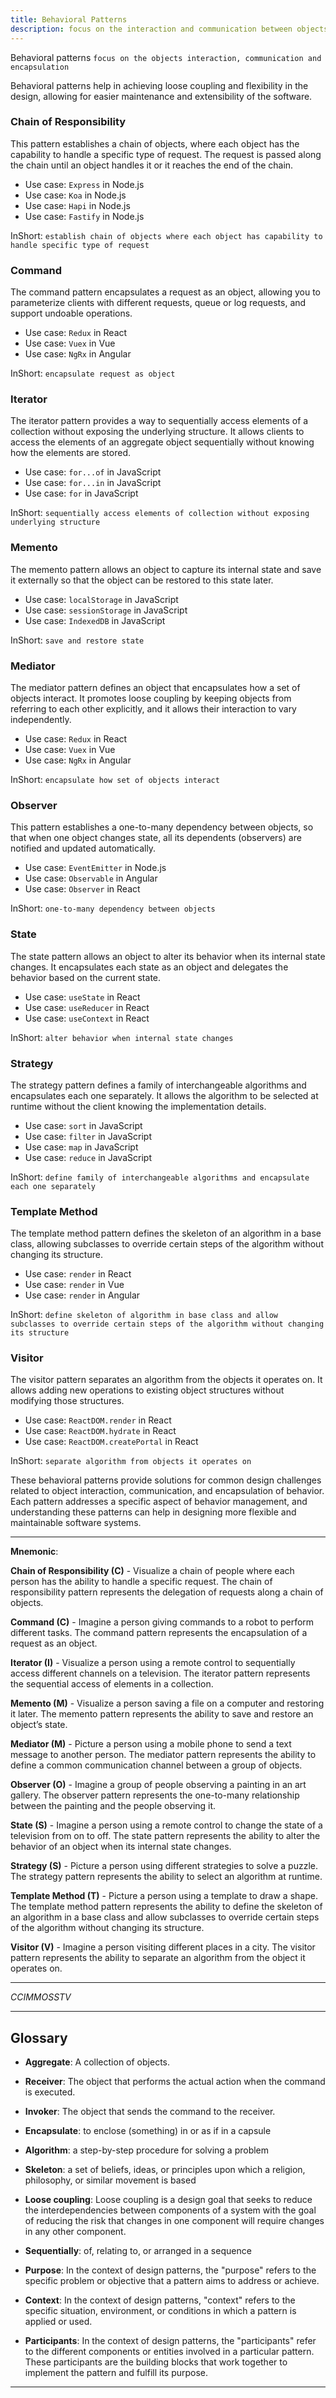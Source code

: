```yaml
---
title: Behavioral Patterns
description: focus on the interaction and communication between objects
---
```


Behavioral patterns `focus on the objects interaction, communication and encapsulation`

Behavioral patterns help in achieving loose coupling and flexibility in the design, allowing for easier maintenance and extensibility of the software.


### Chain of Responsibility

This pattern establishes a chain of objects, where each object has the capability to handle a specific type of request. The request is passed along the chain until an object handles it or it reaches the end of the chain.

- Use case: `Express` in Node.js
- Use case: `Koa` in Node.js
- Use case: `Hapi` in Node.js
- Use case: `Fastify` in Node.js

InShort: `establish chain of objects where each object has capability to handle specific type of request`


<!-- Code: [chain_of_responsibility.js](chain_of_responsibility/chain_of_responsibility.js), [chain_of_responsibility.swift](chain_of_responsibility/chain_of_responsibility.swift) -->

### Command

The command pattern encapsulates a request as an object, allowing you to parameterize clients with different requests, queue or log requests, and support undoable operations.

- Use case: `Redux` in React
- Use case: `Vuex` in Vue
- Use case: `NgRx` in Angular

InShort: `encapsulate request as object`


<!-- Code: [command.js](command/command.js), [command.swift](command/command.swift) -->

### Iterator

The iterator pattern provides a way to sequentially access elements of a collection without exposing the underlying structure. It allows clients to access the elements of an aggregate object sequentially without knowing how the elements are stored.

- Use case: `for...of` in JavaScript
- Use case: `for...in` in JavaScript
- Use case: `for` in JavaScript

InShort: `sequentially access elements of collection without exposing underlying structure`

<!-- Details: [Purpose, Context and Participants](iterator) -->

<!-- Code: [Iterator.js](iterator/iterator.js), [Iterator.swift](iterator/iterator.swift) -->

### Memento

The memento pattern allows an object to capture its internal state and save it externally so that the object can be restored to this state later.

- Use case: `localStorage` in JavaScript
- Use case: `sessionStorage` in JavaScript
- Use case: `IndexedDB` in JavaScript

InShort: `save and restore state`

<!-- Details: [Purpose, Context and Participants](memento) -->

<!-- Code: [memento.js](memento/memento.js), [memento.swift](memento/memento.swift) -->

### Mediator

The mediator pattern defines an object that encapsulates how a set of objects interact. It promotes loose coupling by keeping objects from referring to each other explicitly, and it allows their interaction to vary independently.

- Use case: `Redux` in React
- Use case: `Vuex` in Vue
- Use case: `NgRx` in Angular

InShort: `encapsulate how set of objects interact`

<!-- Details: [Purpose, Context and Participants](mediator) -->

### Observer

This pattern establishes a one-to-many dependency between objects, so that when one object changes state, all its dependents (observers) are notified and updated automatically.

- Use case: `EventEmitter` in Node.js
- Use case: `Observable` in Angular
- Use case: `Observer` in React

InShort: `one-to-many dependency between objects`

<!-- Details: [Purpose, Context and Participants](observer) -->

<!-- Code: [Observer.js](observer/observer.js), [Observer.swift](observer/observer.swift) -->

### State

The state pattern allows an object to alter its behavior when its internal state changes. It encapsulates each state as an object and delegates the behavior based on the current state.

- Use case: `useState` in React
- Use case: `useReducer` in React
- Use case: `useContext` in React

InShort: `alter behavior when internal state changes`

<!-- Details: [Purpose, Context and Participants](state) -->

<!-- Code: [state.js](state/state.js), [state.swift](state/state.swift) -->

### Strategy

The strategy pattern defines a family of interchangeable algorithms and encapsulates each one separately. It allows the algorithm to be selected at runtime without the client knowing the implementation details.

- Use case: `sort` in JavaScript
- Use case: `filter` in JavaScript
- Use case: `map` in JavaScript
- Use case: `reduce` in JavaScript

InShort: `define family of interchangeable algorithms and encapsulate each one separately`

<!-- Details: [Purpose, Context and Participants](strategy) -->

<!-- Code: [strategy.js](strategy/strategy.js), [strategy.swift](strategy/strategy.swift) -->

### Template Method

The template method pattern defines the skeleton of an algorithm in a base class, allowing subclasses to override certain steps of the algorithm without changing its structure.

- Use case: `render` in React
- Use case: `render` in Vue
- Use case: `render` in Angular

InShort: `define skeleton of algorithm in base class and allow subclasses to override certain steps of the algorithm without changing its structure`

<!-- Details: [Purpose, Context and Participants](template_method) -->

<!-- Code: [template_method.js](template_method/template_method.js), [template_method.swift](template_method/template_method.swift) -->

### Visitor

The visitor pattern separates an algorithm from the objects it operates on. It allows adding new operations to existing object structures without modifying those structures.

- Use case: `ReactDOM.render` in React
- Use case: `ReactDOM.hydrate` in React
- Use case: `ReactDOM.createPortal` in React

InShort: `separate algorithm from objects it operates on`

<!-- Details: [Purpose, Context and Participants](visitor) -->

<!-- Code: [visitor.js](visitor/visitor.js), [visitor.swift](visitor/visitor.swift) -->

These behavioral patterns provide solutions for common design challenges related to object interaction, communication, and encapsulation of behavior. Each pattern addresses a specific aspect of behavior management, and understanding these patterns can help in designing more flexible and maintainable software systems.

___

**Mnemonic**: 

**Chain of Responsibility (C)** - Visualize a chain of people where each person has the ability to handle a specific request. The chain of responsibility pattern represents the delegation of requests along a chain of objects.

**Command (C)** - Imagine a person giving commands to a robot to perform different tasks. The command pattern represents the encapsulation of a request as an object.

**Iterator (I)** - Visualize a person using a remote control to sequentially access different channels on a television. The iterator pattern represents the sequential access of elements in a collection.

**Memento (M)** - Visualize a person saving a file on a computer and restoring it later. The memento pattern represents the ability to save and restore an object’s state.

**Mediator (M)** - Picture a person using a mobile phone to send a text message to another person. The mediator pattern represents the ability to define a common communication channel between a group of objects.

**Observer (O)** - Imagine a group of people observing a painting in an art gallery. The observer pattern represents the one-to-many relationship between the painting and the people observing it.

**State (S)** - Imagine a person using a remote control to change the state of a television from on to off. The state pattern represents the ability to alter the behavior of an object when its internal state changes.

**Strategy (S)** - Picture a person using different strategies to solve a puzzle. The strategy pattern represents the ability to select an algorithm at runtime.

**Template Method (T)** - Picture a person using a template to draw a shape. The template method pattern represents the ability to define the skeleton of an algorithm in a base class and allow subclasses to override certain steps of the algorithm without changing its structure.

**Visitor (V)** - Imagine a person visiting different places in a city. The visitor pattern represents the ability to separate an algorithm from the object it operates on.

___
_CCIMMOSSTV_
___

## Glossary

- **Aggregate**:
    A collection of objects.
- **Receiver**:
    The object that performs the actual action when the command is executed.
- **Invoker**:
    The object that sends the command to the receiver.
- **Encapsulate**:
    to enclose (something) in or as if in a capsule
- **Algorithm**:
    a step-by-step procedure for solving a problem
- **Skeleton**:
    a set of beliefs, ideas, or principles upon which a religion, philosophy, or similar movement is based
- **Loose coupling**:
    Loose coupling is a design goal that seeks to reduce the interdependencies between components of a system with the goal of reducing the risk that changes in one component will require changes in any other component.
- **Sequentially**:
    of, relating to, or arranged in a sequence

- **Purpose**: In the context of design patterns, the "purpose" refers to the specific problem or objective that a pattern aims to address or achieve.

- **Context**: In the context of design patterns, "context" refers to the specific situation, environment, or conditions in which a pattern is applied or used.
  
- **Participants**: In the context of design patterns, the "participants" refer to the different components or entities involved in a particular pattern. These participants are the building blocks that work together to implement the pattern and fulfill its purpose.

_____
